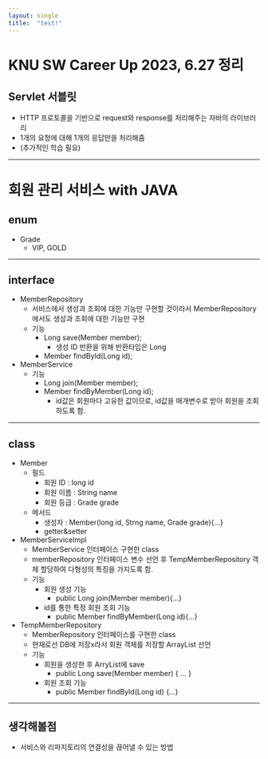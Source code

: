 ```yaml
---
layout: single
title:  "test!"
---
```


KNU SW Career Up 2023, 6.27 정리
=============

Servlet 서블릿
-------------
- HTTP 프로토콜을 기반으로 request와 response를 처리해주는 자바의 라이브러리
- 1개의 요청에 대해 1개의 응답만을 처리해줌
- (추가적인 학습 필요)
---
# 회원 관리 서비스 with JAVA
## enum
- Grade
  - VIP, GOLD
---
## interface
- MemberRepository
  - 서비스에서 생성과 조회에 대한 기능만 구현할 것이라서 MemberRepository에서도 생성과 조회에 대한 기능만 구현
  - 기능
    - Long save(Member member);
      - 생성 ID 반환을 위해 반환타입은 Long
    - Member findById(Long id);
- MemberService
  - 기능
    - Long join(Member member);
    - Member findByMember(Long id);
      - id값은 회원마다 고유한 값이므로, id값을 매개변수로 받아 회원을 조회하도록 함.
---
## class
- Member
  - 필드
    - 회원 ID : long id
    - 회원 이름 : String name
    - 회원 등급 : Grade grade
  - 메서드
    - 생성자 : Member(long id, Strng name, Grade grade){...}
    - getter&setter
- MemberServiceImpl
  - MemberService 인터페이스 구현한 class
  - memberRepository 인터페이스 변수 선언 후 TempMemberRepository 객체 할당하여 다형성의 특징을 가지도록 함.
  - 기능
    - 회원 생성 기능
      - public Long join(Member member){...}
    - id를 통한 특정 회원 조회 기능
      - public Member findByMember(Long id){...}
- TempMemberRepository
  - MemberRepository 인터페이스를 구현한 class
  - 현재로선 DB에 저장x라서 회원 객체를 저장할 ArrayList 선언
  - 기능
    - 회원을 생성한 후 ArryList에 save
      - public Long save(Member member) { ... }
    - 회원 조회 기능
      - public Member findById(Long id) {...}
---
## 생각해볼점
- 서비스와 리파지토리의 연결성을 끊어낼 수 있는 방법
